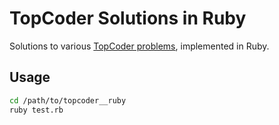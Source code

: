 # TopCoder Solutions in Ruby

Solutions to various [TopCoder problems][1], implemented in Ruby.

[1]: https://community.topcoder.com/tc?module=ProblemArchive


## Usage

```bash
cd /path/to/topcoder__ruby
ruby test.rb
```
